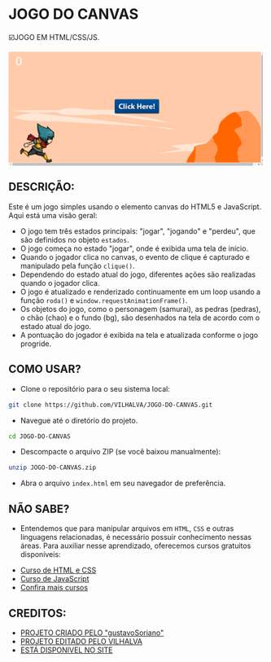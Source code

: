 # JOGO DO CANVAS
☑️JOGO EM HTML/CSS/JS.

<img src="FOTO.png" align="center" width="500"> <br> 

## DESCRIÇÃO:
Este é um jogo simples usando o elemento canvas do HTML5 e JavaScript. Aqui está uma visão geral:

- O jogo tem três estados principais: "jogar", "jogando" e "perdeu", que são definidos no objeto `estados`.
- O jogo começa no estado "jogar", onde é exibida uma tela de início.
- Quando o jogador clica no canvas, o evento de clique é capturado e manipulado pela função `clique()`.
- Dependendo do estado atual do jogo, diferentes ações são realizadas quando o jogador clica.
- O jogo é atualizado e renderizado continuamente em um loop usando a função `roda()` e `window.requestAnimationFrame()`.
- Os objetos do jogo, como o personagem (samurai), as pedras (pedras), o chão (chao) e o fundo (bg), são desenhados na tela de acordo com o estado atual do jogo.
- A pontuação do jogador é exibida na tela e atualizada conforme o jogo progride.

## COMO USAR?
* Clone o repositório para o seu sistema local:

```bash
git clone https://github.com/VILHALVA/JOGO-DO-CANVAS.git
```

* Navegue até o diretório do projeto.

```bash
cd JOGO-DO-CANVAS
```

* Descompacte o arquivo ZIP (se você baixou manualmente):

```bash
unzip JOGO-DO-CANVAS.zip
```
* Abra o arquivo `index.html` em seu navegador de preferência.

## NÃO SABE?
- Entendemos que para manipular arquivos em `HTML`, `CSS` e outras linguagens relacionadas, é necessário possuir conhecimento nessas áreas. Para auxiliar nesse aprendizado, oferecemos cursos gratuitos disponíveis:
* [Curso de HTML e CSS](https://github.com/VILHALVA/CURSO-DE-HTML-E-CSS)
* [Curso de JavaScript](https://github.com/VILHALVA/CURSO-DE-JAVASCRIPT)
* [Confira mais cursos](https://github.com/VILHALVA?tab=repositories&q=+topic:CURSO)

## CREDITOS:
- [PROJETO CRIADO PELO "gustavoSoriano"](https://github.com/gustavoSoriano/game-canvas)
- [PROJETO EDITADO PELO VILHALVA](https://github.com/VILHALVA)
- [ESTÁ DISPONIVEL NO SITE](https://vilhalva.github.io/STYLER/STYLER.html)